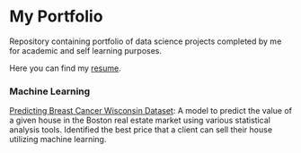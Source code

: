 # My Portfolio

Repository containing portfolio of data science projects completed by me for academic and self learning purposes.

Here you can find my [resume](https://github.com/oguzkirazdiken/msc-files/blob/master/Oguz's%20Resume.pdf).

### Machine Learning

[Predicting Breast Cancer Wisconsin Dataset](https://github.com/oguzkirazdiken/msc-files/blob/master/Breast%20Cancer%20Wisconsin%20(Diagnostic)%20Data%20Set%20Term%20Project.ipynb): A model to predict the value of a given house in the Boston real estate market using various statistical analysis tools. Identified the best price that a client can sell their house utilizing machine learning.
